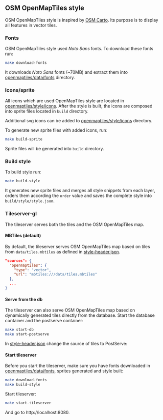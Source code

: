 ## OSM OpenMapTiles style

OSM OpenMapTiles style is inspired by [OSM Carto](https://github.com/gravitystorm/openstreetmap-carto). 
Its purpose is to display all features in vector tiles.

### Fonts

OSM OpenMapTiles style used _Noto Sans_ fonts. 
To download these fonts run:
```bash
make download-fonts
```
It downloads _Noto Sans_ fonts (~70MB) and extract them into [openmaptiles/data/fonts](../data/fonts) directory.

### Icons/sprite

All icons which are used OpenMapTiles style are located in [openmaptiles/style/icons](icons). 
After the style is built, the icons are composed into sprite files located in `build` directory. 

Additional svg icons can be added to [openmaptiles/style/icons](icons) directory. 

To generate new sprite files with added icons, run: 
```bash
make build-sprite
``` 
Sprite files will be generated into `build` directory.

### Build style

To build style run:
```bash
make build-style
```
It generates new sprite files and merges all style snippets from each layer, orders them according the `order` value 
and saves the complete style into `build/style/style.json`.

### Tileserver-gl
The tileserver serves both the tiles and the OSM OpenMapTiles map. 
#### MBTiles (default)
By default, the tileserver serves OSM OpenMapTiles map based on tiles from `data/tiles.mbtiles` as defined in 
[style-header.json](./style-header.json).
```json
"sources": {
  "openmaptiles": {
    "type": "vector",
    "url": "mbtiles:///data/tiles.mbtiles"
  },
  ...
}
```
#### Serve from the db
The tileserver can also serve OSM OpenMapTiles map based on dynamically generated tiles directly from the database. 
Start the database container and the postserve container: 
```bash
make start-db
make start-postserve
```
In [style-header.json](./style-header.json) change the source of tiles to PostServe:

#### Start tileserver
Before you start the tileserver, make sure you have fonts downloaded in [openmaptiles/data/fonts](../data/fonts), 
sprites generated and style built:
```bash
make download-fonts
make build-style
```
Start tileserver:
```bash
make start-tileserver
```
And go to http://localhost:8080.
